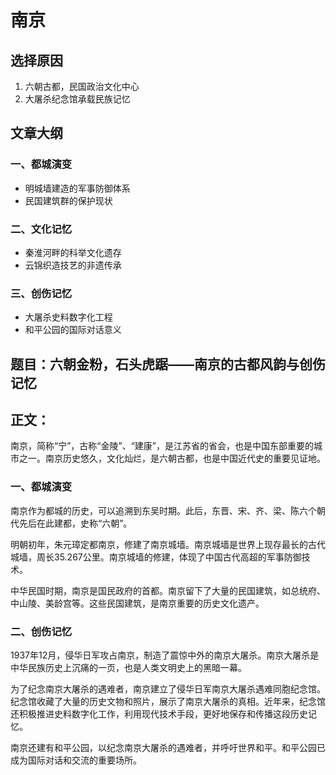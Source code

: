 # 南京

## 选择原因
1. 六朝古都，民国政治文化中心
2. 大屠杀纪念馆承载民族记忆

## 文章大纲
### 一、都城演变
- 明城墙建造的军事防御体系
- 民国建筑群的保护现状

### 二、文化记忆
- 秦淮河畔的科举文化遗存
- 云锦织造技艺的非遗传承

### 三、创伤记忆
- 大屠杀史料数字化工程
- 和平公园的国际对话意义

## 题目：六朝金粉，石头虎踞——南京的古都风韵与创伤记忆

## 正文：

南京，简称“宁”，古称“金陵”、“建康”，是江苏省的省会，也是中国东部重要的城市之一。南京历史悠久，文化灿烂，是六朝古都，也是中国近代史的重要见证地。

### 一、都城演变

南京作为都城的历史，可以追溯到东吴时期。此后，东晋、宋、齐、梁、陈六个朝代先后在此建都，史称“六朝”。

明朝初年，朱元璋定都南京，修建了南京城墙。南京城墙是世界上现存最长的古代城墙，周长35.267公里。南京城墙的修建，体现了中国古代高超的军事防御技术。

中华民国时期，南京是国民政府的首都。南京留下了大量的民国建筑，如总统府、中山陵、美龄宫等。这些民国建筑，是南京重要的历史文化遗产。

### 二、创伤记忆

1937年12月，侵华日军攻占南京，制造了震惊中外的南京大屠杀。南京大屠杀是中华民族历史上沉痛的一页，也是人类文明史上的黑暗一幕。

为了纪念南京大屠杀的遇难者，南京建立了侵华日军南京大屠杀遇难同胞纪念馆。纪念馆收藏了大量的历史文物和照片，展示了南京大屠杀的真相。近年来，纪念馆还积极推进史料数字化工作，利用现代技术手段，更好地保存和传播这段历史记忆。

南京还建有和平公园，以纪念南京大屠杀的遇难者，并呼吁世界和平。和平公园已成为国际对话和交流的重要场所。